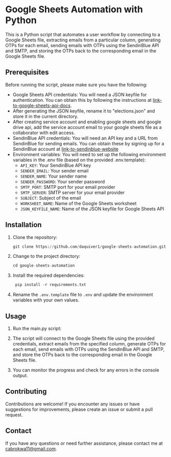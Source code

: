 # Google Sheets Automation with Python

This is a Python script that automates a user workflow by connecting to a Google Sheets file, extracting emails from a particular column, generating OTPs for each email, sending emails with OTPs using the SendinBlue API and SMTP, and storing the OTPs back to the corresponding email in the Google Sheets file.

## Prerequisites

Before running the script, please make sure you have the following:

- Google Sheets API credentials: You will need a JSON keyfile for authentication. You can obtain this by following the instructions at [link-to-google-sheets-api-docs](https://developers.google.com/android/management/service-account).
- After generating the JSON keyfile, rename it to "elections.json" and store it in the current directory.
- After creating service account and enabling google sheets and google drive api, add the service account email to your google sheets file as a collaborator with edit access.
- SendinBlue API credentials: You will need an API key and a URL from SendinBlue for sending emails. You can obtain these by signing up for a SendinBlue account at [link-to-sendinblue-website](https://account-app.sendinblue.com/account/login.)
- Environment variables: You will need to set up the following environment variables in the .env file (based on the provided .env.template):
  - `API_KEY`: Your SendinBlue API key
  - `SENDER_EMAIL`: Your sender email
  - `SENDER_NAME`: Your sender name
  - `SENDER_PASSWORD`: Your sender password
  - `SMTP_PORT`: SMTP port for your email provider
  - `SMTP_SERVER`: SMTP server for your email provider
  - `SUBJECT`: Subject of the email
  - `WORKSHEET_NAME`: Name of the Google Sheets worksheet
  - `JSON_KEYFILE_NAME`: Name of the JSON keyfile for Google Sheets API

## Installation

1. Clone the repository:

    ```python
    git clone https://github.com/daquiver1/google-sheets-automation.git
    ```

2. Change to the project directory:

    ```python
    cd google-sheets-automation
    ```

3. Install the required dependencies:

   ```python
    pip install -r requirements.txt
    ```

4. Rename the `.env.template` file to `.env` and update the environment variables with your own values.

## Usage

1. Run the main.py script:

2. The script will connect to the Google Sheets file using the provided credentials, extract emails from the specified column, generate OTPs for each email, send emails with OTPs using the SendinBlue API and SMTP, and store the OTPs back to the corresponding email in the Google Sheets file.

3. You can monitor the progress and check for any errors in the console output.

## Contributing

Contributions are welcome! If you encounter any issues or have suggestions for improvements, please create an issue or submit a pull request.

## Contact

If you have any questions or need further assistance, please contact me at cabrokwa11@gmail.com.
